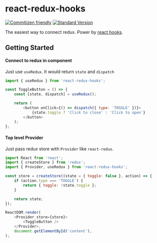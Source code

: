 react-redux-hooks
=====

[![Commitizen friendly](https://img.shields.io/badge/commitizen-friendly-brightgreen.svg?style=flat-square)](http://commitizen.github.io/cz-cli/) [![Standard Version](https://img.shields.io/badge/release-standard%20version-brightgreen.svg?style=flat-square)](https://github.com/conventional-changelog/standard-version)

The easiest way to connect redux. Power by [react hooks](https://reactjs.org/docs/hooks-intro.html).

## Getting Started

#### Connect to redux in component

Just use `useRedux`. It would return `state` and `dispatch`

```javascript
import { useRedux } from 'react-redux-hooks';

const ToggleButton = () => {
	const [state, dispatch] = useRedux();

	return (
		<button onClick={() => dispatch({ type: 'TOGGLE' })}>
			{state.toggle ? 'Click to close' : 'Click to open'}
		</button>
	);
};
```

#### Top level Provider

Just pass redux store with `Provider` like `react-redux`.

```javascript
import React from 'react';
import { createStore } from 'redux';
import { Provider, useRedux } from 'react-redux-hooks';

const store = createStore((state = { toggle: false }, action) => {
	if (action.type === 'TOGGLE') {
		return { toggle: !state.toggle };
	}

	return state;
});

ReactDOM.render(
	<Provider store={store}>
		<ToggleButton />
	</Provider>,
	document.getElementById('content'),
);

```
